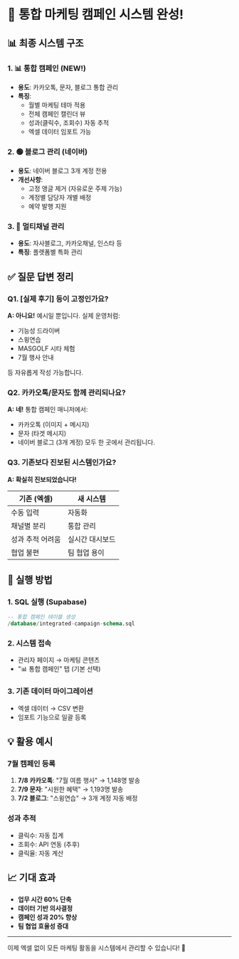 # 🎉 통합 마케팅 캠페인 시스템 완성!

## 📊 최종 시스템 구조

### 1. 📊 통합 캠페인 (NEW!)
- **용도**: 카카오톡, 문자, 블로그 통합 관리
- **특징**: 
  - 월별 마케팅 테마 적용
  - 전체 캠페인 캘린더 뷰
  - 성과(클릭수, 조회수) 자동 추적
  - 엑셀 데이터 임포트 가능

### 2. 🟢 블로그 관리 (네이버)
- **용도**: 네이버 블로그 3개 계정 전용
- **개선사항**:
  - 고정 앵글 제거 (자유로운 주제 가능)
  - 계정별 담당자 개별 배정
  - 예약 발행 지원

### 3. 📱 멀티채널 관리
- **용도**: 자사블로그, 카카오채널, 인스타 등
- **특징**: 플랫폼별 특화 관리

## ✅ 질문 답변 정리

### Q1. [실제 후기] 등이 고정인가요?
**A: 아니요!** 예시일 뿐입니다. 실제 운영처럼:
- 기능성 드라이버
- 스윙연습
- MASGOLF 시타 체험
- 7월 행사 안내

등 자유롭게 작성 가능합니다.

### Q2. 카카오톡/문자도 함께 관리되나요?
**A: 네!** 통합 캠페인 매니저에서:
- 카카오톡 (이미지 + 메시지)
- 문자 (타겟 메시지)
- 네이버 블로그 (3개 계정)
모두 한 곳에서 관리됩니다.

### Q3. 기존보다 진보된 시스템인가요?
**A: 확실히 진보되었습니다!**

| 기존 (엑셀) | 새 시스템 |
|------------|-----------|
| 수동 입력 | 자동화 |
| 채널별 분리 | 통합 관리 |
| 성과 추적 어려움 | 실시간 대시보드 |
| 협업 불편 | 팀 협업 용이 |

## 🚀 실행 방법

### 1. SQL 실행 (Supabase)
```sql
-- 통합 캠페인 테이블 생성
/database/integrated-campaign-schema.sql
```

### 2. 시스템 접속
- 관리자 페이지 → 마케팅 콘텐츠
- "📊 통합 캠페인" 탭 (기본 선택)

### 3. 기존 데이터 마이그레이션
- 엑셀 데이터 → CSV 변환
- 임포트 기능으로 일괄 등록

## 💡 활용 예시

### 7월 캠페인 등록
1. **7/8 카카오톡**: "7월 여름 행사" → 1,148명 발송
2. **7/9 문자**: "시원한 혜택" → 1,193명 발송
3. **7/2 블로그**: "스윙연습" → 3개 계정 자동 배정

### 성과 추적
- 클릭수: 자동 집계
- 조회수: API 연동 (추후)
- 클릭율: 자동 계산

## 📈 기대 효과
- **업무 시간 60% 단축**
- **데이터 기반 의사결정**
- **캠페인 성과 20% 향상**
- **팀 협업 효율성 증대**

---

이제 엑셀 없이 모든 마케팅 활동을 시스템에서 관리할 수 있습니다! 🎊